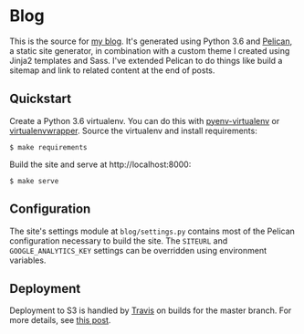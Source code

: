 # Blog

This is the source for [my blog](https://renzo.lucioni.xyz/). It's generated using Python 3.6 and [Pelican](https://github.com/getpelican/pelican), a static site generator, in combination with a custom theme I created using Jinja2 templates and Sass. I've extended Pelican to do things like build a sitemap and link to related content at the end of posts.

## Quickstart

Create a Python 3.6 virtualenv. You can do this with [pyenv-virtualenv](https://github.com/pyenv/pyenv-virtualenv) or [virtualenvwrapper](https://virtualenvwrapper.readthedocs.io). Source the virtualenv and install requirements:

    $ make requirements

Build the site and serve at http://localhost:8000:

    $ make serve

## Configuration

The site's settings module at `blog/settings.py` contains most of the Pelican configuration necessary to build the site. The `SITEURL` and `GOOGLE_ANALYTICS_KEY` settings can be overridden using environment variables.

## Deployment

Deployment to S3 is handled by [Travis](.travis.yml) on builds for the master branch. For more details, see [this post](https://renzo.lucioni.xyz/s3-deployment-with-travis).
